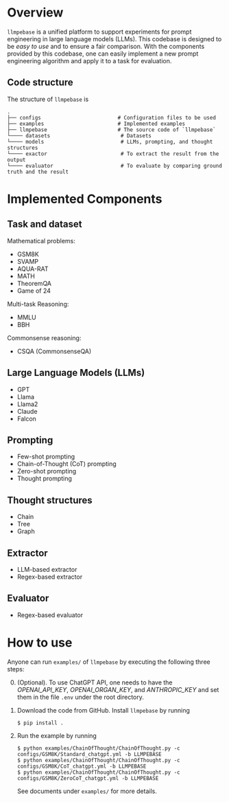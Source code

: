 # Overview
`llmpebase` is a unified platform to support experiments for prompt engineering in large language models (LLMs). This codebase is designed to be _easy to use_ and to ensure a fair comparison. With the components provided by this codebase, one can easily implement a new prompt engineering algorithm and apply it to a task for evaluation.

## Code structure
The structure of `llmpebase` is 

    .
    ├── configs                         # Configuration files to be used
    ├── examples                        # Implemented examples
    ├── llmpebase                       # The source code of `llmpebase`
    └──── datasets                       # Datasets
    └──── models                         # LLMs, prompting, and thought structures
    └──── exactor                        # To extract the result from the output 
    └──── evaluator                      # To evaluate by comparing ground truth and the result

# Implemented Components

## Task and dataset
Mathematical problems:

- GSM8K
- SVAMP
- AQUA-RAT
- MATH
- TheoremQA
- Game of 24

Multi-task Reasoning:

- MMLU
- BBH

Commonsense reasoning:

- CSQA (CommonsenseQA)


## Large Language Models (LLMs)

- GPT
- Llama
- Llama2
- Claude
- Falcon

## Prompting

- Few-shot prompting
- Chain-of-Thought (CoT) prompting
- Zero-shot prompting
- Thought prompting

## Thought structures

- Chain 
- Tree
- Graph

## Extractor

- LLM-based extractor
- Regex-based extractor

## Evaluator

- Regex-based evaluator


# How to use 
Anyone can run `examples/` of `llmpebase` by executing the following three steps: 

0. (Optional). To use ChatGPT API, one needs to have the _OPENAI_API_KEY_, _OPENAI_ORGAN_KEY_, and _ANTHROPIC_KEY_ and set them in the file `.env` under the root directory.

1. Download the code from GitHub. Install `llmpebase` by running 
    ```console
    $ pip install .
    ```

2. Run the example by running 
    ```console
    $ python examples/ChainOfThought/ChainOfThought.py -c configs/GSM8K/Standard_chatgpt.yml -b LLMPEBASE
    $ python examples/ChainOfThought/ChainOfThought.py -c configs/GSM8K/CoT_chatgpt.yml -b LLMPEBASE
    $ python examples/ChainOfThought/ChainOfThought.py -c configs/GSM8K/ZeroCoT_chatgpt.yml -b LLMPEBASE
    ```
    See documents under `examples/` for more details.